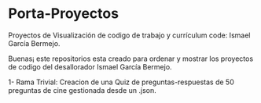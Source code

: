 # Porta-Proyectos
Proyectos de Visualización de codigo de trabajo y currículum code: Ismael García Bermejo.

Buenas¡ 
este repositorios esta creado para ordenar y mostrar los proyectos de codigo del desallorador Ismael García Bermejo.

1- Rama Trivial:
Creacion de una Quiz de preguntas-respuestas de 50 preguntas de cine gestionada desde un .json.

